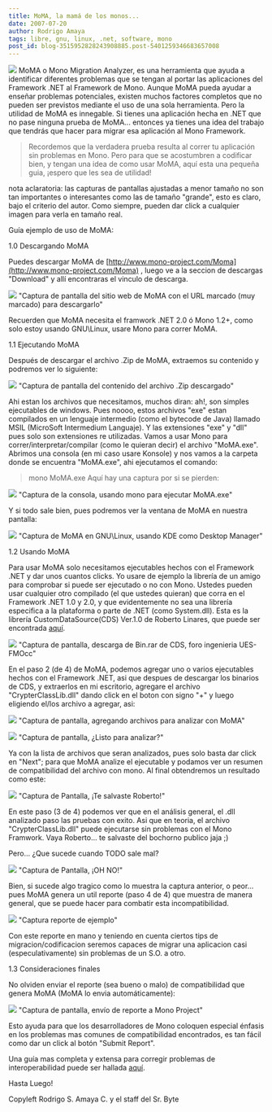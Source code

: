 ```yaml
---
title: MoMA, la mamá de los monos...
date: 2007-07-20
author: Rodrigo Amaya
tags: libre, gnu, linux, .net, software, mono
post_id: blog-3515952828243908885.post-5401259346683657008
---
```


[![](http://bp3.blogger.com/_ayvorITawE4/Rp-dLMQ69AI/AAAAAAAAAa4/ydMjyGgRhcA/s400/mono.gif)](http://bp3.blogger.com/_ayvorITawE4/Rp-dLMQ69AI/AAAAAAAAAa4/ydMjyGgRhcA/s1600-h/mono.gif) MoMA o Mono
Migration Analyzer, es una herramienta que ayuda a identificar diferentes problemas que se tengan al portar las aplicaciones del Framework .NET al Framework de Mono. Aunque MoMA pueda ayudar a enseñar problemas potenciales, existen muchos factores completos que no pueden ser previstos mediante el uso de una sola herramienta. Pero la utilidad de MoMA es innegable. Si tienes una aplicación hecha en .NET que no pase ninguna prueba de MoMA... entonces ya tienes una idea del trabajo que tendrás que hacer para migrar esa aplicación al Mono Framework.
> Recordemos que la verdadera prueba
> resulta al correr tu aplicación sin problemas en Mono.
Pero para que se acostumbren a codificar bien, y tengan una idea de como usar MoMA, aquí esta una pequeña guia, ¡espero que les sea de utilidad!

nota aclaratoria: las capturas de pantallas ajustadas a menor tamaño no son tan importantes o interesantes como las de tamaño "grande", esto es claro, bajo el criterio del autor. Como siempre, pueden dar click a cualquier imagen para verla en tamaño real.

Guía ejemplo de uso de MoMA:

1.0 Descargando MoMA

Puedes descargar MoMA de [http://www.mono-project.com/Moma](http://www.mono-project.com/Moma) , luego ve a la seccion de descargas "Download" y allí encontraras el vinculo de descarga.

[![](http://bp3.blogger.com/_ayvorITawE4/Rp-FXMQ68zI/AAAAAAAAAZQ/FYAOvDG9oAE/s400/momamono.png)](http://bp3.blogger.com/_ayvorITawE4/Rp-FXMQ68zI/AAAAAAAAAZQ/FYAOvDG9oAE/s1600-h/momamono.png)
"Captura de pantalla del
sitio web de MoMA con el URL marcado (muy marcado) para descargarlo"

Recuerden que MoMA necesita el framwork .NET 2.0 ó Mono 1.2+, como solo estoy usando GNU\Linux, usare Mono para correr MoMA.

1.1 Ejecutando MoMA

Después de descargar el archivo .Zip de MoMA, extraemos su contenido y podremos ver lo siguiente:

[![](http://bp3.blogger.com/_ayvorITawE4/Rp-J-MQ680I/AAAAAAAAAZY/BJoqgNixcac/s400/momamono-carpeta.png)](http://bp3.blogger.com/_ayvorITawE4/Rp-J-MQ680I/AAAAAAAAAZY/BJoqgNixcac/s1600-h/momamono-carpeta.png)
"Captura de pantalla del
contenido del archivo .Zip descargado"

Ahi estan los archivos que necesitamos, muchos diran: ah!, son simples ejecutables de windows. Pues noooo, estos archivos "exe" estan compilados en un lenguaje intermedio (como el bytecode de Java) llamado MSIL (MicroSoft Intermedium Languaje). Y las extensiones "exe" y "dll" pues solo son extensiones re utilizadas. Vamos a usar Mono para correr/interpretar/compilar (como le quieran decir) el archivo "MoMA.exe". Abrimos una consola (en mi caso usare Konsole) y nos vamos a la carpeta donde se encuentra "MoMA.exe", ahi ejecutamos el comando:

> mono MoMA.exe
Aquí hay una captura por si se pierden:

[![](http://bp2.blogger.com/_ayvorITawE4/Rp-Na8Q681I/AAAAAAAAAZg/jZ-1t2cHnec/s400/momamono-ejecutando.png)](http://bp2.blogger.com/_ayvorITawE4/Rp-Na8Q681I/AAAAAAAAAZg/jZ-1t2cHnec/s1600-h/momamono-ejecutando.png)
"Captura de la consola,
usando mono para ejecutar MoMA.exe"

Y si todo sale bien, pues podremos ver la ventana de MoMA en nuestra pantalla:

[![](http://bp0.blogger.com/_ayvorITawE4/Rp-N3cQ682I/AAAAAAAAAZo/AFz4MpjhEHA/s400/moma-ejecutando.png)](http://bp0.blogger.com/_ayvorITawE4/Rp-N3cQ682I/AAAAAAAAAZo/AFz4MpjhEHA/s1600-h/moma-ejecutando.png)
"Captura de MoMA en
GNU\Linux, usando KDE como Desktop Manager"

1.2 Usando MoMA

Para usar MoMA solo necesitamos ejecutables hechos con el Framework .NET y dar unos cuantos clicks. Yo usare de ejemplo la librería de un amigo para comprobar si puede ser ejecutado o no con Mono. Ustedes pueden usar cualquier otro compilado (el que ustedes quieran) que corra en el Framework .NET 1.0 y 2.0, y que evidentemente no sea una librería especifica a la plataforma o parte de .NET (como System.dll). Esta es la librería CustomDataSource(CDS) Ver.1.0 de Roberto Linares, que puede ser encontrada [aquí](http://ingenieria.uesocc.edu.sv/foro/viewtopic.php?t=77).

[![](http://bp3.blogger.com/_ayvorITawE4/Rp-QxMQ683I/AAAAAAAAAZw/llaOTQvs_LQ/s400/descargandoCDS-bin.rar.png)](http://bp3.blogger.com/_ayvorITawE4/Rp-QxMQ683I/AAAAAAAAAZw/llaOTQvs_LQ/s1600-h/descargandoCDS-bin.rar.png)
"Captura de pantalla,
descarga de Bin.rar de CDS, foro ingenieria UES-FMOcc"

En el paso 2 (de 4) de MoMA, podemos agregar uno o varios ejecutables hechos con el Framework .NET, asi que despues de descargar los binarios de CDS, y extraerlos en mi escritorio, agregare el archivo "CrypterClassLib.dll" dando click en el boton con signo "+" y luego eligiendo el/los archivo a agregar, asi:

[![](http://bp3.blogger.com/_ayvorITawE4/Rp-RQMQ685I/AAAAAAAAAaA/iN1rMgwlOqw/s400/libroberto-moma.png)](http://bp3.blogger.com/_ayvorITawE4/Rp-RQMQ685I/AAAAAAAAAaA/iN1rMgwlOqw/s1600-h/libroberto-moma.png)
"Captura de pantalla,
agregando archivos para analizar con MoMA"

[![](http://bp2.blogger.com/_ayvorITawE4/Rp-RU8Q686I/AAAAAAAAAaI/iLUtlZMJHbk/s400/libroberto-moma-selec.png)](http://bp2.blogger.com/_ayvorITawE4/Rp-RU8Q686I/AAAAAAAAAaI/iLUtlZMJHbk/s1600-h/libroberto-moma-selec.png)
"Captura de pantalla, ¿Listo
para analizar?"

Ya con la lista de archivos que seran analizados, pues solo basta dar click en "Next"; para que MoMA analize el ejecutable y podamos ver un resumen de compatibilidad del archivo con mono. Al final obtendremos un resultado como este:

[![](http://bp0.blogger.com/_ayvorITawE4/Rp-TEcQ687I/AAAAAAAAAaQ/1J0W0KyEMGY/s400/moma-todobien.png)](http://bp0.blogger.com/_ayvorITawE4/Rp-TEcQ687I/AAAAAAAAAaQ/1J0W0KyEMGY/s1600-h/moma-todobien.png)
"Captura de Pantalla, ¡Te
salvaste Roberto!"

En este paso (3 de 4) podemos ver que en el análisis general, el .dll analizado paso las pruebas con exito. Asi que en teoria, el archivo "CrypterClassLib.dll" puede ejecutarse sin problemas con el Mono Framwork. Vaya Roberto... te salvaste del bochorno publico jaja ;)

Pero... ¿Que sucede cuando TODO sale mal?

[![](http://bp0.blogger.com/_ayvorITawE4/Rp-U_cQ689I/AAAAAAAAAag/hFekSl1mfj8/s400/moma-mal.png)](http://bp0.blogger.com/_ayvorITawE4/Rp-U_cQ689I/AAAAAAAAAag/hFekSl1mfj8/s1600-h/moma-mal.png)
"Captura de Pantalla, ¡OH
NO!"

Bien, si sucede algo tragico como lo muestra la captura anterior, o peor... pues MoMA genera un util reporte (paso 4 de 4) que muestra de manera general, que se puede hacer para combatir esta incompatibilidad.

[![](http://bp2.blogger.com/_ayvorITawE4/Rp-Vy8Q68-I/AAAAAAAAAao/_26IwS-qLSU/s400/Report.jpg)](http://bp2.blogger.com/_ayvorITawE4/Rp-Vy8Q68-I/AAAAAAAAAao/_26IwS-qLSU/s1600-h/Report.jpg)
"Captura reporte de
ejemplo"

Con este reporte en mano y teniendo en cuenta ciertos tips de migracion/codificacion seremos capaces de migrar una aplicacion casi (especulativamente) sin problemas de un S.O. a otro.

1.3 Consideraciones finales

No olviden enviar el reporte (sea bueno o malo) de compatibilidad que genera MoMA (MoMA lo envia automáticamente):

[![](http://bp2.blogger.com/_ayvorITawE4/Rp-Xv8Q68_I/AAAAAAAAAaw/2ZT4mDOU638/s400/envio-reporte.png)](http://bp2.blogger.com/_ayvorITawE4/Rp-Xv8Q68_I/AAAAAAAAAaw/2ZT4mDOU638/s1600-h/envio-reporte.png)
"Captura de pantalla, envío
de reporte a Mono Project"

Esto ayuda para que los desarrolladores de Mono coloquen especial énfasis en los problemas mas comunes de compatibilidad encontrados, es tan fácil como dar un click al botón "Submit Report".

Una guía mas completa y extensa para corregir problemas de interoperabilidad puede ser hallada [aquí](http://www.mono-project.com/Guide:_Porting_Winforms_Applications).

Hasta Luego!

Copyleft Rodrigo S. Amaya C. y el staff del Sr. Byte